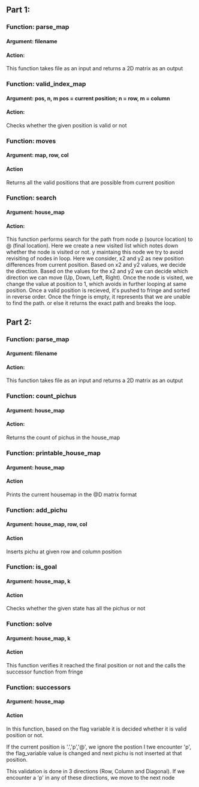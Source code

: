 ## Part 1:

### Function: parse_map 

#### Argument: filename 

#### Action:
 This function takes file as an input and returns a 2D matrix as an output

### Function: valid_index_map 
#### Argument: pos, n, m pos = current position; n = row, m = column 

#### Action:
Checks whether the given position is valid or not

### Function: moves 
#### Argument: map, row, col 

#### Action
Returns all the valid positions that are possible  from current position

### Function: search 

#### Argument: house_map

#### Action:

This function performs search for the path from node p (source location) to @ (final location).
Here we create a new visited list which notes down whether the node is visited or not. y maintaing this node we try to avoid revisiting of nodes in loop. Here we consider, x2 and y2 as new position differences from current position. Based on x2 and y2 values, we decide the direction. Based on the values for the x2 and y2 we can decide which direction we can move (Up, Down, Left, Right). 
Once the node is visited, we change the value at position to 1, which avoids in further looping at same position.
Once a valid position is recieved, it's pushed to fringe and sorted in reverse order.
Once the fringe is empty, it represents that we are unable to find the path. or else it returns the exact path and breaks the loop.


## Part 2:

### Function: parse_map 

#### Argument: filename 

#### Action:
 This function takes file as an input and returns a 2D matrix as an output

### Function: count_pichus 
#### Argument: house_map 

#### Action:
Returns the count of pichus in the house_map

### Function: printable_house_map
#### Argument: house_map 

#### Action
Prints the current housemap in the @D matrix format

### Function: add_pichu
#### Argument: house_map, row, col

#### Action
Inserts pichu at given row and column position

### Function: is_goal
#### Argument: house_map, k

#### Action
Checks whether the given state has all the pichus or not

### Function: solve
#### Argument: house_map, k

#### Action
This function verifies it reached the final position or not and the calls the successor function from fringe

### Function: successors
#### Argument: house_map

#### Action
In this function, based on the flag variable it is decided whether it is valid position or not.

If the current position is '.','p','@', we ignore the postion
I twe encounter 'p', the flag_variable value is changed and next pichu is not inserted at that position.

This validation is done in 3 directions (Row, Column and Diagonal). If we encounter a 'p' in any of these directions, we move to the next node
